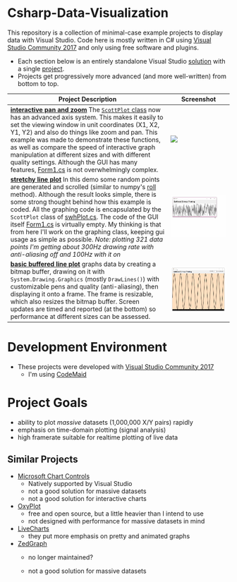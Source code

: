 # Csharp-Data-Visualization
This repository is a collection of minimal-case example projects to display data with Visual Studio. Code here is mostly written in C# using [Visual Studio Community 2017](https://www.visualstudio.com/downloads/) and only using free software and plugins.

* Each section below is an entirely standalone Visual Studio [solution](https://msdn.microsoft.com/en-us/library/b142f8e7.aspx) with a single [project](https://msdn.microsoft.com/en-us/library/b142f8e7.aspx).
* Projects get progressively more advanced (and more well-written) from bottom to top.

Project Description | Screenshot
---|---
**[interactive pan and zoom](/projects/17-06-25_pan_and_zoom)** The [`ScottPlot` class](/projects/17-06-25_pan_and_zoom/swharden_demo/ScottPlot.cs) now has an advanced axis system. This makes it easily to set the viewing window in unit coordinates (X1, X2, Y1, Y2) and also do things like zoom and pan. This example was made to demonstrate these functions, as well as compare the speed of interactive graph manipulation at different sizes and with different quality settings. Although the GUI has many features, [Form1.cs](projects/17-06-25_pan_and_zoom/swharden_demo/Form1.cs) is not overwhelmingly complex. | ![](projects/17-06-25_pan_and_zoom/demo.gif)
**[stretchy line plot](/projects/17-06-24_stretchy_line_plot/)** In this demo some random points are generated and scrolled (similar to numpy's [roll](https://docs.scipy.org/doc/numpy-1.10.0/reference/generated/numpy.roll.html) method). Although the result looks simple, there is some strong thought behind how this example is coded. All the graphing code is encapsulated by the `ScottPlot` class of [swhPlot.cs](projects/17-06-24_stretchy_line_plot/pixelDrawDrag2/swhPlot.cs). The code of the GUI itself [Form1.cs](projects/17-06-24_stretchy_line_plot/pixelDrawDrag2/Form1.cs) is virtually empty. My thinking is that from here I'll work on the graphing class, keeping gui usage as simple as possible. _Note: plotting 321 data points I'm getting about 300Hz drawing rate with anti-aliasing off and 100Hz with it on_ | ![](/projects/17-06-24_stretchy_line_plot/demo.gif)
**[basic buffered line plot](/projects/17-06-24_buffered_line_plot)** graphs data by creating a bitmap buffer, drawing on it with `System.Drawing.Graphics` (mostly `DrawLines()`) with customizable pens and quality (anti-aliasing), then displaying it onto a frame. The frame is resizable, which also resizes the bitmap buffer. Screen updates are timed and reported (at the bottom) so performance at different sizes can be assessed. | ![](projects/17-06-24_buffered_line_plot/demo.gif)

# Development Environment
* These projects were developed with [Visual Studio Community 2017](https://www.visualstudio.com/downloads/)
  * I'm using [CodeMaid](https://marketplace.visualstudio.com/items?itemName=SteveCadwallader.CodeMaid)

# Project Goals
* ability to plot _massive_ datasets (1,000,000 X/Y pairs) rapidly
* emphasis on time-domain plotting (signal analysis)
* high framerate suitable for realtime plotting of live data

## Similar Projects
* [Microsoft Chart Controls](https://code.msdn.microsoft.com/mschart)
  * Natively supported by Visual Studio
  * not a good solution for massive datasets
  * not a good solution for interactive charts
* [OxyPlot](http://www.oxyplot.org/)
  * free and open source, but a little heavier than I intend to use
  * not designed with performance for massive datasets in mind
* [LiveCharts](https://github.com/beto-rodriguez/Live-Charts)
  * they put more emphasis on pretty and animated graphs
* [ZedGraph](http://zedgraph.sourceforge.net/samples.html)
  * no longer maintained?

  * not a good solution for massive datasets
